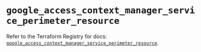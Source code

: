 # `google_access_context_manager_service_perimeter_resource`

Refer to the Terraform Registry for docs: [`google_access_context_manager_service_perimeter_resource`](https://registry.terraform.io/providers/hashicorp/google-beta/6.29.0/docs/resources/google_access_context_manager_service_perimeter_resource).
